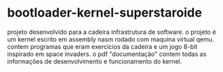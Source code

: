 # bootloader-kernel-superstaroide

projeto desenvolvido para a cadeira infrastrutura de software. o projeto é um kernel escrito em assembly nasm rodado com maquina virtual qemu. contem programas que eram exercicios da cadeira e um jogo 8-bit inspirado em space invaders.
o pdf "documentação" contem todas as informações de desenvolvimento e funcionamento do kernel.